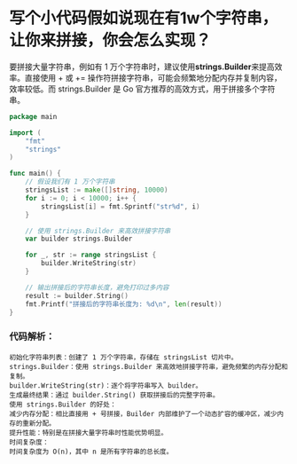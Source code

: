 # 写个小代码假如说现在有1w个字符串，让你来拼接，你会怎么实现？
要拼接大量字符串，例如有 1 万个字符串时，建议使用**strings.Builder**来提高效率。直接使用 + 或 += 操作符拼接字符串，可能会频繁地分配内存并复制内容，效率较低。而 strings.Builder 是 Go 官方推荐的高效方式，用于拼接多个字符串。

```go
package main

import (
	"fmt"
	"strings"
)

func main() {
	// 假设我们有 1 万个字符串
	stringsList := make([]string, 10000)
	for i := 0; i < 10000; i++ {
		stringsList[i] = fmt.Sprintf("str%d", i)
	}

	// 使用 strings.Builder 来高效拼接字符串
	var builder strings.Builder

	for _, str := range stringsList {
		builder.WriteString(str)
	}

	// 输出拼接后的字符串长度，避免打印过多内容
	result := builder.String()
	fmt.Printf("拼接后的字符串长度为: %d\n", len(result))
}
```

### 代码解析：
```text
初始化字符串列表：创建了 1 万个字符串，存储在 stringsList 切片中。
strings.Builder：使用 strings.Builder 来高效地拼接字符串，避免频繁的内存分配和复制。
builder.WriteString(str)：逐个将字符串写入 builder。
生成最终结果：通过 builder.String() 获取拼接后的完整字符串。
使用 strings.Builder 的好处：
减少内存分配：相比直接用 + 号拼接，Builder 内部维护了一个动态扩容的缓冲区，减少内存的重新分配。
提升性能：特别是在拼接大量字符串时性能优势明显。
时间复杂度：
时间复杂度为 O(n)，其中 n 是所有字符串的总长度。
```
